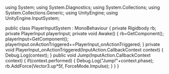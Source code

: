using System;
using System.Diagnostics;
using System.Collections;
using System.Collections.Generic;
using UnityEngine;
using UnityEngine.InputSystem;

public class PlayerInputSystem : MonoBehaviour
{
    private Rigidbody rb;
    private PlayerInput playerInput;
    private void Awake()
    {
        rb=GetComponent<Rigidbody>();
        playerInput=GetComponent<PlayerInput>();
        playerInput.onActionTriggered+=PlayerInput_onActionTriggered;
    }
    private void PlayerInput_onActionTriggered(InputAction.CallbackContext context)
    {
        Debug.Log(context);
    }
    public void Jump(InputAction.CallbackContext context)
    {
        if(context.performed)
        {
            Debug.Log("Jump!"+context.phase);
        rb.AddForce(Vector3.up*5f, ForceMode.Impulse);
        }
    }
}

